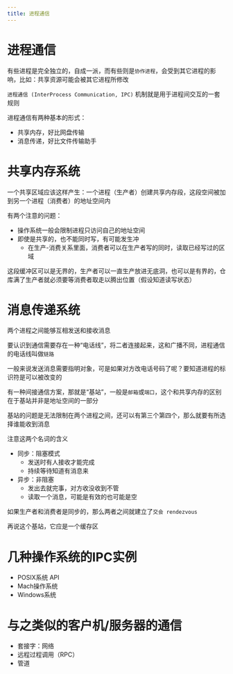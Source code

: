 ```yaml
---
title: 进程通信
---
```


# 进程通信
有些进程是完全独立的，自成一派，而有些则是`协作进程`，会受到其它进程的影响，比如：共享资源可能会被其它进程所修改

`进程通信 (InterProcess Communication, IPC)` 机制就是用于进程间交互的一套规则

进程通信有两种基本的形式：

- 共享内存，好比网盘传输
- 消息传递，好比文件传输助手

# 共享内存系统

一个共享区域应该这样产生：一个进程（生产者）创建共享内存段，这段空间被加到另一个进程（消费者）的地址空间内

有两个注意的问题：

- 操作系统一般会限制进程只访问自己的地址空间
- 即使是共享的，也不能同时写，有可能发生冲
  - 在生产-消费关系里面，消费者可以在生产者写的同时，读取已经写过的区域

这段缓冲区可以是无界的，生产者可以一直生产放进无底洞，也可以是有界的，仓库满了生产者就必须要等消费者取走以腾出位置（假设知道读写状态）

# 消息传递系统

两个进程之间能够互相发送和接收消息

要认识到通信需要存在一种“电话线”，将二者连接起来，这和广播不同，进程通信的电话线叫做`链路`

一般来说发送消息需要指明对象，可是如果对方改电话号码了呢？要知道进程的标识符是可以被改变的

有一种间接通信方案，那就是“基站”，一般是`邮箱`或`端口`，这个和共享内存的区别在于基站并非是地址空间的一部分

基站的问题是无法限制在两个进程之间，还可以有第三个第四个，那么就要有所选择谁能收到消息



注意这两个名词的含义

- 同步：阻塞模式
  - 发送时有人接收才能完成
  - 持续等待知道有消息来
- 异步：非阻塞
  - 发出去就完事，对方收没收到不管
  - 读取一个消息，可能是有效的也可能是空

如果生产者和消费者是同步的，那么两者之间就建立了`交会 rendezvous`



再说这个基站，它应是一个缓存区

# 几种操作系统的IPC实例

- POSIX系统 API
- Mach操作系统
- Windows系统

# 与之类似的客户机/服务器的通信

- 套接字：网络
- 远程过程调用（RPC）
- 管道

